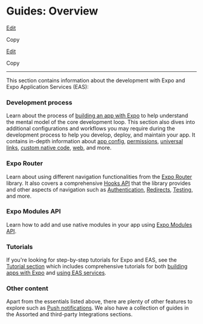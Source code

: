 # Guides: Overview

[Edit](https://github.com/expo/expo/edit/main/docs/pages/guides/overview.mdx)

Copy

[Edit](https://github.com/expo/expo/edit/main/docs/pages/guides/overview.mdx)

Copy

* * *

This section contains information about the development with Expo and Expo
Application Services (EAS):

### Development process

Learn about the process of [building an app with Expo](/workflow/overview) to
help understand the mental model of the core development loop. This section
also dives into additional configurations and workflows you may require during
the development process to help you develop, deploy, and maintain your app. It
contains in-depth information about [app config](/workflow/configuration),
[permissions](/guides/permissions), [universal links](/linking/into-your-app),
[custom native code](/workflow/continuous-native-generation),
[web](/workflow/web), and more.

### Expo Router

Learn about using different navigation functionalities from the [Expo
Router](/router/basics/layout#root-layout) library. It also covers a
comprehensive [Hooks API](/router/reference/hooks) that the library provides
and other aspects of navigation such as
[Authentication](/router/reference/authentication),
[Redirects](/router/reference/redirects),
[Testing](/router/reference/testing), and more.

### Expo Modules API

Learn how to add and use native modules in your app using [Expo Modules
API](/modules/overview).

### Tutorials

If you're looking for step-by-step tutorials for Expo and EAS, see the
[Tutorial section](/tutorial/overview) which includes comprehensive tutorials
for both [building apps with Expo](/tutorial/introduction) and [using EAS
services](/tutorial/eas/introduction).

### Other content

Apart from the essentials listed above, there are plenty of other features to
explore such as [Push notifications](/push-notifications/overview). We also
have a collection of guides in the Assorted and third-party Integrations
sections.

